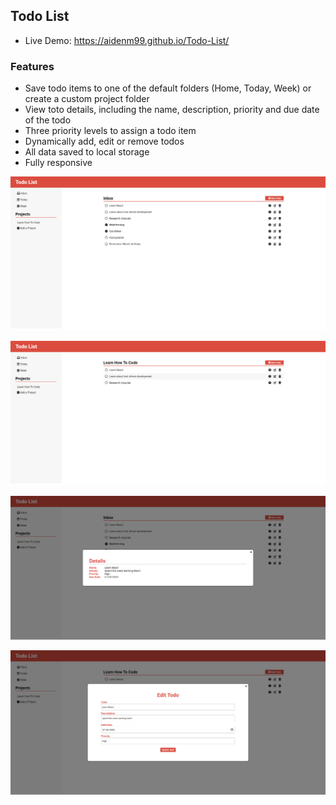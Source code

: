 ## Todo List
- Live Demo: https://aidenm99.github.io/Todo-List/

### Features

- Save todo items to one of the default folders (Home, Today, Week) or create a custom project folder
- View toto details, including the name, description, priority and due date of the todo
- Three priority levels to assign a todo item
- Dynamically add, edit or remove todos
- All data saved to local storage
- Fully responsive

![](./inbox.png)

![](./project.png)

![](./desc.png)

![](./edit.png)

